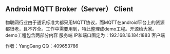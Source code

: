 ## Android MQTT Broker（Server） Client
	
物联网行业由于通讯标准大都采用MQTT协议，而MQTT在android平台上的资源都很老，且不齐全。工作中需要用到，特此整理成demo工程。开源给大家。
demo工程包含两部分内容
服务端 IP和端口固定为：192.168.16.184:1883
客户端

作者：YangGang
QQ：409653786

